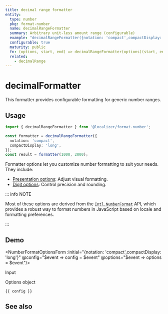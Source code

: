 ```yaml
---
title: decimal range formatter
entity:
  type: number
  pkg: format-number
  name: decimalRangeFormatter
  summary: Arbitrary unit-less amount range (configurable)
  example: "decimalRangeFormatter({notation: 'compact',compactDisplay: 'long'})(1000, 2000)"
  configurable: true
  maturity: public
  fn: (options, start, end) => decimalRangeFormatter(options)(start, end)
  related:
    - decimalRange
---
```


# decimalFormatter <Package name="format-number"/>

This formatter provides configurable formatting for generic number ranges.

## Usage

```typescript twoslash
import { decimalRangeFormatter } from '@localizer/format-number';

const formatter = decimalRangeFormatter({
  notation: 'compact',
  compactDisplay: 'long',
});
const result = formatter(1000, 2000);
```

Formatter options let you customize number formatting to suit your needs. They include:

- [Presentation options](./options/presentation-options.md): Adjust visual formatting.
- [Digit options](./options/digit-options.md): Control precision and rounding.

::: info NOTE

Most of these options are derived from the [`Intl.NumberFormat`](https://developer.mozilla.org/en-US/docs/Web/JavaScript/Reference/Global_Objects/Intl/NumberFormat/NumberFormat) API, which provides a robust way to format numbers in JavaScript based on locale and formatting preferences.

:::

## Demo

<script setup>
  import { ref, computed, watch } from 'vue';
  import { NForm, NFormItem } from 'naive-ui/es/form';
  import { NInputNumber } from 'naive-ui/es/input-number';
  import { NSelect } from 'naive-ui/es/select';
  import { NDivider } from 'naive-ui/es/divider';
  import { NCollapse, NCollapseItem } from 'naive-ui/es/collapse';
  import NumberFormatOptionsForm from './NumberFormatOptionsForm.vue';

  const start = ref(1000);
  const end = ref(2000);
  const config = ref();
  const options = ref({});
</script>

<EntityDemo :args="[options, start, end]">

<NumberFormatOptionsForm :initial="{notation: 'compact',compactDisplay: 'long'}" @config="$event => config = $event" @options="$event => options = $event"/>

<NDivider title-placement="left">Input</NDivider>
<NFormItem label="Range start"><NInputNumber clearable v-model:value="start" /></NFormItem>
<NFormItem label="Range end"><NInputNumber clearable v-model:value="end" /></NFormItem>

<NDivider title-placement="left">Options object</NDivider>

```-vue
{{ config }}
```

</EntityDemo>

## See also

<Entities />
